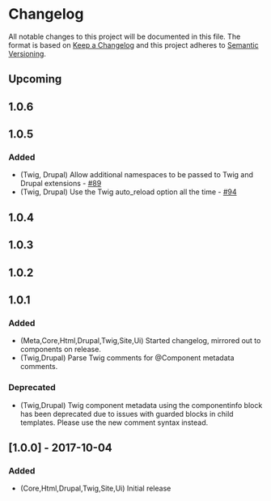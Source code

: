 # Changelog
All notable changes to this project will be documented in this file.
The format is based on [Keep a Changelog](http://keepachangelog.com/en/1.0.0/)
and this project adheres to [Semantic Versioning](http://semver.org/spec/v2.0.0.html).

## Upcoming
## 1.0.6
## 1.0.5
### Added
- (Twig, Drupal) Allow additional namespaces to be passed to Twig and Drupal extensions - [#89](https://github.com/LastCallMedia/Mannequin/issues/89)
- (Twig, Drupal) Use the Twig auto_reload option all the time - [#94](https://github.com/LastCallMedia/Mannequin/issues/94)

## 1.0.4
## 1.0.3
## 1.0.2
## 1.0.1
### Added
- (Meta,Core,Html,Drupal,Twig,Site,Ui) Started changelog, mirrored out to components on release.
- (Twig,Drupal) Parse Twig comments for @Component metadata comments.

### Deprecated
- (Twig,Drupal) Twig component metadata using the componentinfo block has been deprecated due to issues with guarded blocks in child templates.  Please use the new comment syntax instead.

## [1.0.0] - 2017-10-04
### Added
- (Core,Html,Drupal,Twig,Site,Ui) Initial release
